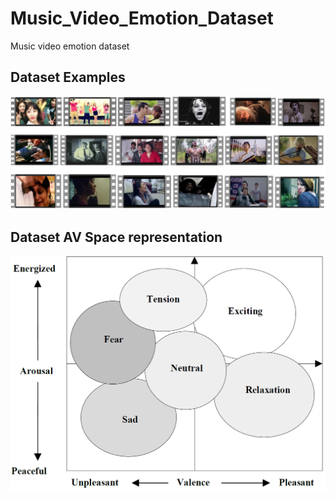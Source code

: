 # Music_Video_Emotion_Dataset
Music video emotion dataset 

## Dataset Examples
![](Display/Sample%20Video.png)

## Dataset AV Space representation
![](Display/AV-Space.png)
